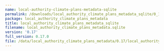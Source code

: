 ```yaml
---
name: local-authority-climate-plans-metadata-sqlite
permalink: /downloads/local_authority_climate_plans_metadata_sqlite/0_17
package: local_authority_climate_plans_metadata
title: local_authority_climate_plans_metadata_sqlite
filename: local_authority_climate_plans_metadata.sqlite
version: '0.17'
full_version: 0.17.0
file: /data/local_authority_climate_plans_metadata/0.17/local_authority_climate_plans_metadata.sqlite
---
```

